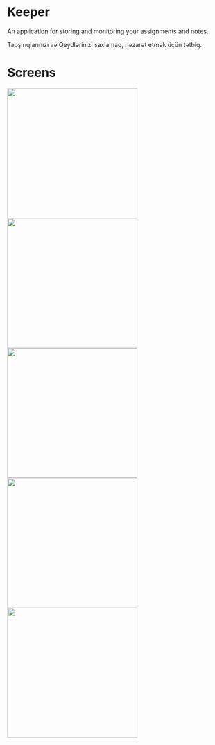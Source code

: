# Keeper
An application for storing and monitoring your assignments and notes.

Tapşırıqlarınızı və Qeydlərinizi saxlamaq, nəzarət etmək üçün tətbiq.

# Screens
<img src="https://github.com/hemidvsmusayev/Keeper/blob/master/assets/screens/1.jpg?raw=true" width="300"> <img src="https://github.com/hemidvsmusayev/Keeper/blob/master/assets/screens/2.jpg?raw=true" width="300"> <img src="https://github.com/hemidvsmusayev/Keeper/blob/master/assets/screens/3.jpg?raw=true" width="300">
<img src="https://github.com/hemidvsmusayev/Keeper/blob/master/assets/screens/4.jpg?raw=true" width="300"> <img src="https://github.com/hemidvsmusayev/Keeper/blob/master/assets/screens/5.jpg?raw=true" width="300">
